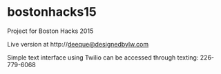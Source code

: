 # bostonhacks15
Project for Boston Hacks 2015

Live version at http://deeque@designedbylw.com

Simple text interface using Twilio can be accessed through texting: 226-779-6068
